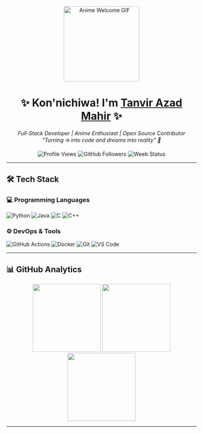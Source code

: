 
<div align="center">
  <img src="https://media.giphy.com/media/036MzDU7DcxgR9xQjY/giphy.gif" width="200" height="200" alt="Anime Welcome GIF"/>
  
  <h1>✨ Kon'nichiwa! I'm <a href="https://tanvir-azad-mahir.github.io">Tanvir Azad Mahir</a> ✨</h1>
  
  <p>
    <em>
      Full-Stack Developer | Anime Enthusiast | Open Source Contributor<br/>
      "Turning ☕ into code and dreams into reality" 🚀
    </em>
  </p>
  
  <p>
    <img src="https://komarev.com/ghpvc/?username=Tanvir-Azad-Mahir&color=ff69b4&style=flat-square" alt="Profile Views"/>
    <img src="https://img.shields.io/github/followers/Tanvir-Azad-Mahir?label=Follow&style=social" alt="GitHub Followers"/>
    <img src="https://img.shields.io/badge/Daily%20Weeb-100%25-ff69b4?style=flat-square" alt="Weeb Status"/>
  </p>
</div>

---

## 🛠️ **Tech Stack**

### 💻 **Programming Languages**
<p>
  <img src="https://img.shields.io/badge/Python-3776AB?logo=python&logoColor=white" alt="Python"/>
  <img src="https://img.shields.io/badge/Java-007396?logo=java&logoColor=white" alt="Java"/>
  <img src="https://img.shields.io/badge/C-A8B9CC?logo=c&logoColor=black" alt="C"/>
  <img src="https://img.shields.io/badge/C++-00599C?logo=c%2B%2B&logoColor=white" alt="C++"/>
</p>

### ⚙️ **DevOps & Tools**
<p>
  <img src="https://img.shields.io/badge/GitHub_Actions-2088FF?logo=github-actions&logoColor=white" alt="GitHub Actions"/>
  <img src="https://img.shields.io/badge/Docker-2496ED?logo=docker&logoColor=white" alt="Docker"/>
  <img src="https://img.shields.io/badge/Git-F05032?logo=git&logoColor=white" alt="Git"/>
  <img src="https://img.shields.io/badge/VS_Code-007ACC?logo=visual-studio-code&logoColor=white" alt="VS Code"/>
</p>

---

## 📊 **GitHub Analytics**

<div align="center">
  <!-- GitHub Stats -->
  <img height="180em" src="https://github-readme-stats.vercel.app/api?username=Tanvir-Azad-Mahir&show_icons=true&theme=tokyonight&hide_border=true&include_all_commits=true&count_private=true"/>
  
  <!-- Top Languages -->
  <img height="180em" src="https://github-readme-stats.vercel.app/api/top-langs/?username=Tanvir-Azad-Mahir&layout=compact&theme=tokyonight&hide_border=true&langs_count=8"/>
  
  <!-- Streak Stats -->
  <img height="180em" src="https://streak-stats.demolab.com/?user=Tanvir-Azad-Mahir&theme=tokyonight&hide_border=true"/>
</div>

---



